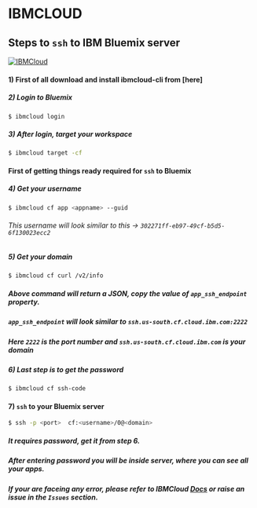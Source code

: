 # IBMCLOUD

## Steps to `ssh` to IBM Bluemix server

[![IBMCloud](https://secure.meetupstatic.com/photos/event/6/b/f/c/600_474327644.jpeg)](https://cloud.ibm.com)
#### 1) First of all download and install ibmcloud-cli from [here]

##### 2) Login to Bluemix
```sh
$ ibmcloud login
```
##### 3) After login, target your workspace
```sh
$ ibmcloud target -cf
```
#### First of getting things ready required for `ssh` to Bluemix

##### 4) Get your username
```sh
$ ibmcloud cf app <appname> --guid
```
###### This username will look similar to this -> `302271ff-eb97-49cf-b5d5-6f130023ecc2`

##### 5) Get your domain
```sh
$ ibmcloud cf curl /v2/info
```
##### Above command will return a JSON, copy the value of `app_ssh_endpoint` property.
##### `app_ssh_endpoint`  will look similar to  `ssh.us-south.cf.cloud.ibm.com:2222`
##### Here `2222` is the port number and `ssh.us-south.cf.cloud.ibm.com` is your domain

##### 6) Last step is to get the password
```sh
$ ibmcloud cf ssh-code
```

#### 7) `ssh` to your Bluemix server

```sh
$ ssh -p <port>  cf:<username>/0@<domain>
```

##### It requires password, get it from step 6.

##### After entering password you will be inside server, where you can see all your apps.

##### If your are faceing any error, please refer to IBMCloud [Docs] or raise an issue in the `Issues` section.

[Docs]: <https://docs.cloudfoundry.org/devguide/deploy-apps/ssh-apps.html>


